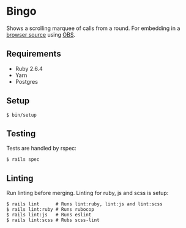 # Bingo

Shows a scrolling marquee of calls from a round. For embedding in a [browser
source] using [OBS].

[OBS]: https://obsproject.com
[browser source]: https://obsproject.com/wiki/Sources-Guide#browsersource

## Requirements

- Ruby 2.6.4
- Yarn
- Postgres

## Setup

```
$ bin/setup
```

## Testing

Tests are handled by rspec:

```
$ rails spec
```

## Linting

Run linting before merging. Linting for ruby, js and scss is setup:

```
$ rails lint      # Runs lint:ruby, lint:js and lint:scss
$ rails lint:ruby # Runs rubocop
$ rails lint:js   # Runs eslint
$ rails lint:scss # Rubs scss-lint
```
